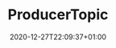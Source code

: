---
title: "ProducerTopic"
date: 2020-12-27T22:09:37+01:00
draft: false
geekdocCollapseSection: true
---